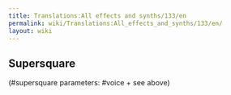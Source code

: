 ```yaml
---
title: Translations:All effects and synths/133/en
permalink: wiki/Translations:All_effects_and_synths/133/en/
layout: wiki
---
```


## Supersquare

(\#supersquare parameters: \#voice + see above)
